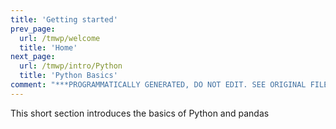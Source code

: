 ```yaml
---
title: 'Getting started'
prev_page:
  url: /tmwp/welcome
  title: 'Home'
next_page:
  url: /tmwp/intro/Python
  title: 'Python Basics'
comment: "***PROGRAMMATICALLY GENERATED, DO NOT EDIT. SEE ORIGINAL FILES IN /content***"
---
```

This short section introduces the basics of Python and pandas
